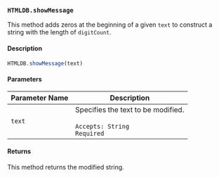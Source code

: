 ### `HTMLDB.showMessage`

This method adds zeros at the beginning of a given `text` to construct a string with the length of `digitCount`.

#### Description

```javascript
HTMLDB.showMessage(text)
```

#### Parameters

| Parameter Name             | Description                               |
| -------------------------- | ----------------------------------------- |
| `text` | Specifies the text to be modified.<br><br>`Accepts: String`<br>`Required` |

#### Returns

This method returns the modified string.